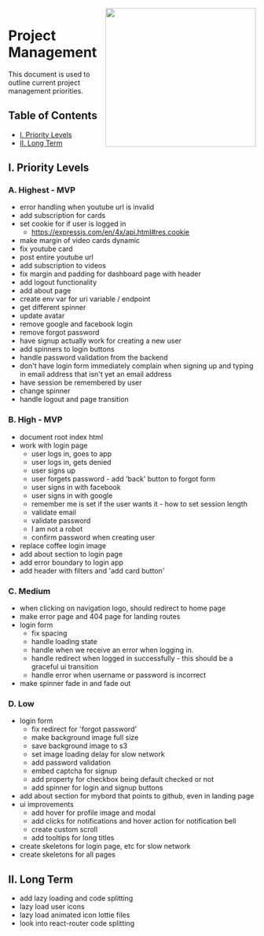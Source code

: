 <img align="right" width="306" height="282" src="https://github.com/jimmy-e/mybord/blob/master/etc/assets/projectManagement.jpg">

# Project Management

This document is used to outline current project management priorities.

## Table of Contents

* [I. Priority Levels](#i-priority-levels)   
* [II. Long Term](#ii-long-term)   

## I. Priority Levels

### A. Highest - MVP

  * error handling when youtube url is invalid
  * add subscription for cards
  * set cookie for if user is logged in
    * https://expressjs.com/en/4x/api.html#res.cookie 
  * make margin of video cards dynamic
  * fix youtube card
  * post entire youtube url
  * add subscription to videos
  * fix margin and padding for dashboard page with header
  * add logout functionality
  * add about page
  * create env var for uri variable / endpoint
  * get different spinner
  * update avatar
  * remove google and facebook login
  * remove forgot password
  * have signup actually work for creating a new user
  * add spinners to login buttons
  * handle password validation from the backend
  * don't have login form immediately complain when signing up and typing in email address that
   isn't yet an email address
  * have session be remembered by user 
  * change spinner
  * handle logout and page transition

### B. High - MVP

  * document root index html
  * work with login page
    * user logs in, goes to app
    * user logs in, gets denied
    * user signs up
    * user forgets password - add 'back' button to forgot form
    * user signs in with facebook
    * user signs in with google
    * remember me is set if the user wants it - how to set session length
    * validate email
    * validate password
    * I am not a robot
    * confirm password when creating user
  * replace coffee login image
  * add about section to login page
  * add error boundary to login app
  * add header with filters and 'add card button'

### C. Medium

  * when clicking on navigation logo, should redirect to home page
  * make error page and 404 page for landing routes
  * login form
    * fix spacing
    * handle loading state
    * handle when we receive an error when logging in.
    * handle redirect when logged in successfully - this should be a graceful ui transition
    * handle error when username or password is incorrect
  * make spinner fade in and fade out

### D. Low

  * login form
    * fix redirect for 'forgot password'
    * make background image full size
    * save background image to s3
    * set image loading delay for slow network
    * add password validation
    * embed captcha for signup
    * add property for checkbox being default checked or not
    * add spinner for login and signup buttons
  * add about section for mybord that points to github, even in landing page
  * ui improvements
    * add hover for profile image and modal
    * add clicks for notifications and hover action for notification bell
    * create custom scroll
    * add tooltips for long titles
  * create skeletons for login page, etc for slow network
  * create skeletons for all pages
  
## II. Long Term  

* add lazy loading and code splitting
* lazy load user icons
* lazy load animated icon lottie files
* look into react-router code splitting
